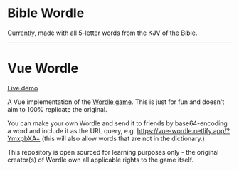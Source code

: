 # Bible Wordle

Currently, made with all 5-letter words from the KJV of the Bible.

---

# Vue Wordle

[Live demo](https://vue-wordle.netlify.app/)

A Vue implementation of the [Wordle game](https://www.powerlanguage.co.uk/wordle/). This is just for fun and doesn't aim to 100% replicate the original.

You can make your own Wordle and send it to friends by base64-encoding a word and include it as the URL query, e.g. https://vue-wordle.netlify.app/?YmxpbXA= (this will also allow words that are not in the dictionary.)

This repository is open sourced for learning purposes only - the original creator(s) of Wordle own all applicable rights to the game itself.
